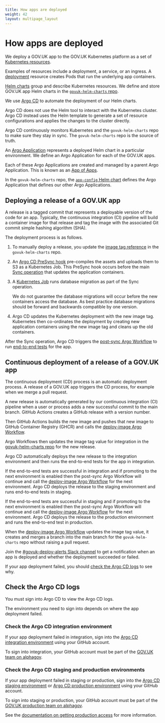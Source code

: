 ```yaml
---
title: How apps are deployed
weight: 42
layout: multipage_layout
---
```


# How apps are deployed

We deploy a GOV.UK app to the GOV.UK Kubernetes platform as a set of [Kubernetes resources](https://kubernetes.io/docs/concepts/configuration/manage-resources-containers/).

Examples of resources include a deployment, a service, or an ingress. A [deployment](https://kubernetes.io/docs/concepts/workloads/controllers/deployment/) resource creates Pods that run the underlying app containers.

[Helm charts](https://helm.sh/docs/topics/charts/) group and describe Kubernetes resources. We define and store GOV.UK app Helm charts in the [`govuk-helm-charts` repo](https://github.com/alphagov/govuk-helm-charts).

We use [Argo CD](https://argo-cd.readthedocs.io/en/stable/) to automate the deployment of our Helm charts.

Argo CD does not use the Helm tool to interact with the Kubernetes cluster. Argo CD instead uses the Helm template to generate a set of resource configurations and applies the changes to the cluster directly.

Argo CD continuously monitors Kubernetes and the `govuk-helm-charts` repo to make sure they stay in sync. The `govuk-helm-charts` repo is the source of truth.

An [Argo Application](https://argo-cd.readthedocs.io/en/stable/operator-manual/declarative-setup/#applications) represents a deployed Helm chart in a particular environment. We define an Argo Application for each of the GOV.UK apps.

Each of these Argo Applications are created and managed by a parent Argo Application. This is known as an [App of Apps](https://argo-cd.readthedocs.io/en/stable/operator-manual/declarative-setup/#app-of-apps).

In the `govuk-helm-charts` repo, the [`app-config` Helm chart](https://github.com/alphagov/govuk-helm-charts/tree/main/charts/app-config) defines the Argo Application that defines our other Argo Applications.

## Deploying a release of a GOV.UK app

A release is a tagged commit that represents a deployable version of the code for an app. Typically, the continuous integration (CI) pipeline will build a container image for that release and tag the image with the associated Git commit simple hashing algorithm (SHA).

The deployment process is as follows.

1. To manually deploy a release, you update the [image tag reference](https://github.com/alphagov/govuk-helm-charts/tree/main/charts/app-config/image-tags) in the `govuk-helm-charts` repo.

1. An [Argo CD PreSync hook](https://argo-cd.readthedocs.io/en/stable/user-guide/resource_hooks/) pre-compiles the assets and uploads them to S3 as a Kubernetes Job. This PreSync hook occurs before the main [Sync operation](https://argo-cd.readthedocs.io/en/stable/user-guide/sync-options/) that updates the application containers.

1. A [Kubernetes Job](https://github.com/alphagov/govuk-helm-charts/blob/main/charts/generic-govuk-app/templates/dbmigration-job.yaml) runs database migration as part of the Sync operation.

     We do not guarantee the database migrations will occur before the new containers access the database. As best practice database migrations should be forward and backwards compatible by one version.

1. Argo CD updates the Kubernetes deployment with the new image tag. Kubernetes then co-ordinates the deployment by creating new application containers using the new image tag and cleans up the old containers.

After the Sync operation, Argo CD triggers the [post-sync Argo Workflow](https://github.com/alphagov/govuk-helm-charts/blob/main/charts/argo-services/templates/workflows/post-sync/workflow.yaml) to run [end-to-end tests](https://github.com/alphagov/govuk-e2e-tests) for the app.

## Continuous deployment of a release of a GOV.UK app

The continuous deployment (CD) process is an automatic deployment process. A release of a GOV.UK app triggers the CD process, for example when we merge a pull request.

A new release is automatically generated by our continuous integration (CI) pipeline when a user or process adds a new successful commit to the main branch. GitHub Actions creates a GitHub release with a version number.

Then GitHub Actions builds the new image and pushes that new image to GitHub Container Registry (GHCR) and calls the [deploy-image Argo Workflow](https://github.com/alphagov/govuk-helm-charts/blob/main/charts/argo-services/templates/workflows/deploy-image/workflow.yaml).

Argo Workflows then updates the image tag value for integration in the [govuk-helm-charts repo](https://github.com/alphagov/govuk-helm-charts/tree/main/charts/app-config/image-tags/integration) for the new release.

Argo CD automatically deploys the new release to the integration environment and then runs the end-to-end tests for the app in integration.

If the end-to-end tests are successful in integration and if promoting to the next environment is enabled then the post-sync Argo Workflow will continue and call the [deploy-image Argo Workflow](https://github.com/alphagov/govuk-helm-charts/blob/main/charts/argo-services/templates/workflows/deploy-image/workflow.yaml) for the next environment. Argo CD deploys the release to the staging environment and runs end-to-end tests in staging.

If the end-to-end tests are successful in staging and if promoting to the next environment is enabled then the post-sync Argo Workflow will continue and call the [deploy-image Argo Workflow](https://github.com/alphagov/govuk-helm-charts/blob/main/charts/argo-services/templates/workflows/deploy-image/workflow.yaml) for the next environment. Argo CD deploys the release to the production environment and runs the end-to-end test in production.

When the [deploy-image Argo Workflow](https://github.com/alphagov/govuk-helm-charts/blob/main/charts/argo-services/templates/workflows/deploy-image/workflow.yaml) updates the image tag value, it creates and merges a branch into the main branch for the `govuk-helm-charts` repo without raising a pull request.

Join the [#govuk-deploy-alerts Slack channel](https://gds.slack.com/archives/C01EE7US9R6) to get a notification when an app is deployed and whether the deployment succeeded or failed.

If your app deployment failed, you should [check the Argo CD logs](#check-the-argo-cd-logs) to see why.

## Check the Argo CD logs

You must sign into Argo CD to view the Argo CD logs.

The environment you need to sign into depends on where the app deployment failed.

### Check the Argo CD integration environment

If your app deployment failed in integration, sign into the [Argo CD integration environment](https://argo.eks.integration.govuk.digital/) using your GitHub account.

To sign into integration, your GitHub account must be part of the [GOV.UK team on alphagov](https://github.com/orgs/alphagov/teams/gov-uk).

### Check the Argo CD staging and production environments

If your app deployment failed in staging or production, sign into the [Argo CD staging environment](https://argo.eks.staging.govuk.digital/) or [Argo CD production environment](https://argo.eks.production.govuk.digital/) using your GitHub account.

To sign into staging or production, your GitHub account must be part of the [GOV.UK production team on alphagov](https://github.com/orgs/alphagov/teams/gov-uk-production).

See the [documentation on getting production access](https://docs.publishing.service.gov.uk/manual/rules-for-getting-production-access.html) for more information.
